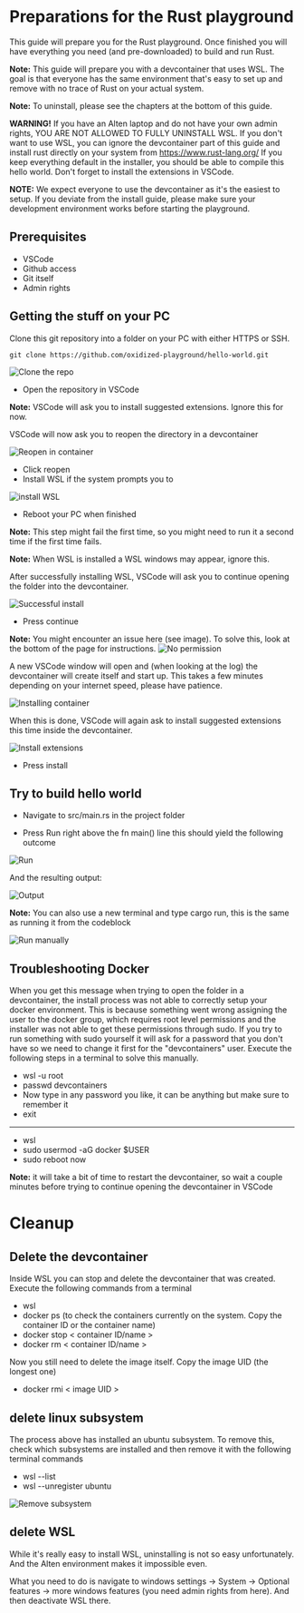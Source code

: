 # Preparations for the Rust playground

This guide will prepare you for the Rust playground. Once finished you will have everything you need (and pre-downloaded) to build and run Rust.

**Note:** This guide will prepare you with a devcontainer that uses WSL. The goal is that everyone has the same environment that's easy to set up and remove with no trace of Rust on your actual system. 

**Note:** To uninstall, please see the chapters at the bottom of this guide.

**WARNING!** If you have an Alten laptop and do not have your own admin rights, YOU ARE NOT ALLOWED TO FULLY UNINSTALL WSL.
If you don't want to use WSL, you can ignore the devcontainer part of this guide and install rust directly on your system from https://www.rust-lang.org/ If you keep everything default in the installer, you should be able to compile this hello world. Don't forget to install the extensions in VSCode.

**NOTE:** We expect everyone to use the devcontainer as it's the easiest to setup. If you deviate from the install guide, please make sure your development environment works before starting the playground.

## Prerequisites
- VSCode
- Github access
- Git itself
- Admin rights

## Getting the stuff on your PC

Clone this git repository into a folder on your PC with either HTTPS or SSH.

`git clone https://github.com/oxidized-playground/hello-world.git`

![Clone the repo](/images/clone_repo.png "Clone the repo")

- Open the repository in VSCode
  
**Note:** VSCode will ask you to install suggested extensions. Ignore this for now. 

VSCode will now ask you to reopen the directory in a devcontainer

![Reopen in container](/images/reopen_in_container.png "Reopen in container")

- Click reopen
- Install WSL if the system prompts you to

![install WSL](/images/install_wsl.png "Install WSL")

- Reboot your PC when finished

**Note:** This step might fail the first time, so you might need to run it a second time if the first time fails. 

**Note:** When WSL is installed a WSL windows may appear, ignore this.

After successfully installing WSL, VSCode will ask you to continue opening the folder into the devcontainer. 

![Successful install](/images/continue_opening_in_devcontainer.png "Successful install")

- Press continue

**Note:** You might encounter an issue here (see image). To solve this, look at the bottom of the page for instructions.
![No permission](/images/no_permission_to_run_docker.png "No permission")

A new VSCode window will open and (when looking at the log) the devcontainer will create itself and start up. This takes a few minutes depending on your internet speed, please have patience. 

![Installing container](/images/installing_devcontainer.png "Installing container")

When this is done, VSCode will again ask to install suggested extensions this time inside the devcontainer.

![Install extensions](/images/install_extensions.png "Install extensions")

- Press install

## Try to build hello world

- Navigate to src/main.rs in the project folder

- Press Run right above the fn main() line
this should yield the following outcome

![Run](/images/run.png "Run")

And the resulting output:

![Output](/images/run_result.png "Output")

**Note:** You can also use a new terminal and type cargo run, this is the same as running it from the codeblock

![Run manually](/images/run_manually.png "Run manually")


## Troubleshooting Docker

When you get this message when trying to open the folder in a devcontainer, the install process was not able to correctly setup your docker environment. 
This is because something went wrong assigning the user to the docker group, which requires root level permissions and the installer was not able to get these permissions through sudo. If you try to run something with sudo yourself it will ask for a password that you don't have so we need to change it first for the "devcontainers" user. 
Execute the following steps in a terminal to solve this manually.


- wsl -u root
- passwd devcontainers
- Now type in any password you like, it can be anything
  but make sure to remember it
- exit

---

- wsl
- sudo usermod -aG docker $USER
- sudo reboot now

**Note:** it will take a bit of time to restart the devcontainer, so wait a couple minutes before trying to continue opening the devcontainer in VSCode


# Cleanup

## Delete the devcontainer

Inside WSL you can stop and delete the devcontainer that was created. Execute the following commands from a terminal

- wsl
- docker ps (to check the containers currently on the system. Copy the container ID or the container name)
- docker stop < container ID/name >
- docker rm < container ID/name >

Now you still need to delete the image itself. Copy the image UID (the longest one)

- docker rmi < image UID >

## delete linux subsystem

The process above has installed an ubuntu subsystem. To remove this, check which subsystems are installed and then remove it with the following terminal commands

- wsl --list
- wsl --unregister ubuntu

![Remove subsystem](/images/remove_ubuntu_subsystem.png "Remove subsystem")

## delete WSL

While it's really easy to install WSL, uninstalling is not so easy unfortunately. And the Alten environment makes it impossible even.

What you need to do is navigate to windows settings -> System -> Optional features -> more windows features (you need admin rights from here). And then deactivate WSL there.






  

